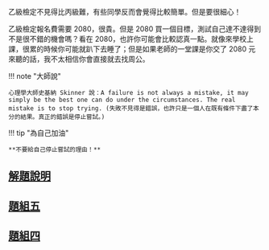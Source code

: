 乙級檢定不見得比丙級難，有些同學反而會覺得比較簡單。但是要很細心！

乙級檢定報名費需要 2080，很貴。但是 2080 買一個目標，測試自己達不達得到不是很不錯的機會嗎？看在 2080，也許你可能會比較認真一點。就像來學校上課，很累的時候你可能就趴下去睡了；但是如果老師的一堂課是你交了 2080 元來聽的話，我不太相信你會直接就去找周公。

!!! note "大師說"

    心理學大師史基納 Skinner 說：A failure is not always a mistake, it may simply be the best one can do under the circumstances. The real mistake is to stop trying. (失敗不見得是錯誤，也許只是一個人在既有條件下盡了本分的結果。真正的錯誤是停止嘗試。)


!!! tip "為自己加油"
    
    **不要給自己停止嘗試的理由！**

## [解題說明](cert2.md)
## [題組五](resolve-5.md)
## [題組四](resolve-4.md)
